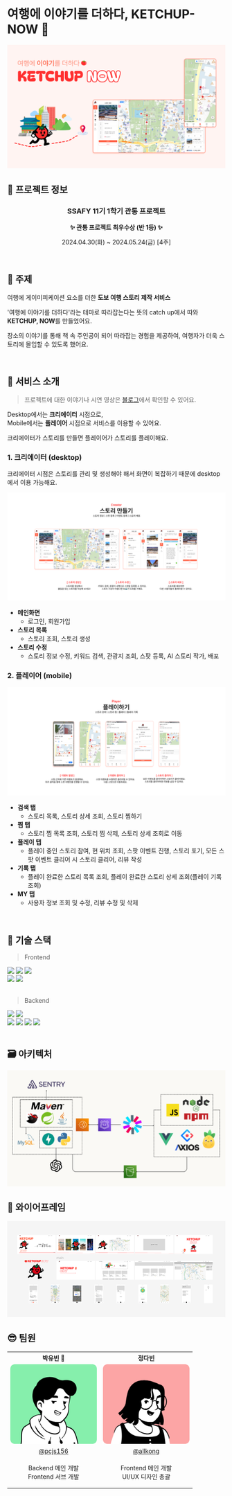 # 여행에 이야기를 더하다, KETCHUP-NOW 🍅

<div align=center>
  <img src="assets/ketchup-now.png" />
</div>

## 📅 프로젝트 정보

<div align=center>

### SSAFY 11기 1학기 관통 프로젝트

**✨ 관통 프로젝트 최우수상 (반 1등) ✨**

2024.04.30(화) ~ 2024.05.24(금) [4주]

</div>
</br>

## 📖 주제

여행에 게이미피케이션 요소를 더한 **도보 여행 스토리 제작 서비스**

'여행에 이야기를 더하다'라는 테마로 따라잡는다는 뜻의 catch up에서 따와 **KETCHUP, NOW**를 만들었어요.

장소의 이야기를 통해 책 속 주인공이 되어 따라잡는 경험을 제공하여, 여행자가 더욱 스토리에 몰입할 수 있도록 했어요.

</br>

## 🍅 서비스 소개

> 프로젝트에 대한 이야기나 시연 영상은 [블로그](https://allkong.tistory.com/64)에서 확인할 수 있어요.

Desktop에서는 **크리에이터** 시점으로,</br>
Mobile에서는 **플레이어** 시점으로 서비스를 이용할 수 있어요.</br>

크리에이터가 스토리를 만들면 플레이어가 스토리를 플레이해요.

### 1. 크리에이터 (desktop)

크리에이터 시점은 스토리를 관리 및 생성해야 해서 화면이 복잡하기 때문에 desktop에서 이용 가능해요.

![creator](assets/creator.png)

- **메인화면**
  - 로그인, 회원가입
- **스토리 목록**
  - 스토리 조회, 스토리 생성
- **스토리 수정**
  - 스토리 정보 수정, 키워드 검색, 관광지 조회, 스팟 등록, AI 스토리 작가, 배포

### 2. 플레이어 (mobile)

![player](assets/player.png)

- **검색 탭**
  - 스토리 목록, 스토리 상세 조회, 스토리 찜하기
- **찜 탭**
  - 스토리 찜 목록 조회, 스토리 찜 삭제, 스토리 상세 조회로 이동
- **플레이 탭**
  - 플레이 중인 스토리 참여, 현 위치 조회, 스팟 이벤트 진행, 스토리 포기, 모든 스팟 이벤트 클리어 시 스토리 클리어, 리뷰 작성
- **기록 탭**
  - 플레이 완료한 스토리 목록 조회, 플레이 완료한 스토리 상세 조회(플레이 기록 조회)
- **MY 탭**
  - 사용자 정보 조회 및 수정, 리뷰 수정 및 삭제

</br>

## 🔎 기술 스택

> Frontend

<div>
  <img src="https://img.shields.io/badge/Vue.js-4FC08D?style=flat&logo=Vue.js&logoColor=white"/>
  <img src="https://img.shields.io/badge/JavaScript-F7DF1E?style=flat&logo=JavaScript&logoColor=black"/>
  <img src="https://img.shields.io/badge/Ant Design Vue-0170FE?style=flat&logo=antdesign&logoColor=white"/>
</div>
<div>
  <img src="https://img.shields.io/badge/Pinia-FFD653?style=flat&logo=pinia&logoColor=black"/>
  <img src="https://img.shields.io/badge/axios-5A29E4?style=flat&logo=axios&logoColor=white"/>
</div>
</br>

> Backend

<div>
  <img src="https://img.shields.io/badge/Spring Boot-6DB33F?style=flat&logo=springboot&logoColor=white"/>
  <img src="https://img.shields.io/badge/Spring Security-6DB33F?style=flat&logo=springsecurity&logoColor=white"/>
</div>
<div>
  <img src="https://img.shields.io/badge/JPA-59666C?style=flat&logo=hibernate&logoColor=white"/>
  <img src="https://img.shields.io/badge/MySQL-4479A1?style=flat&logo=mysql&logoColor=white"/>
  <img src="https://img.shields.io/badge/Python-3776AB?style=flat&logo=python&logoColor=white"/>
  <img src="https://img.shields.io/badge/FastAPI-009688?style=flat&logo=FastAPI&logoColor=white"/>
</div>
</br>

## 🗃️ 아키텍처

![architecture](assets/architecture.png)

## 🎨 와이어프레임

![wireframe](assets/wireframe.png)

## 😎 팀원

<table style="text-align: center;">
  <tr>
    <th>박유빈 👑</th>
    <th>정다빈</th>
  </tr>
  <tr>
    <td><img src="assets/member/yubin.png" alt="yubin" style="width: 200px;"></td>
    <td><img src="assets/member/dabin.png" alt="dabin" style="width: 200px;"></td>
  </tr>
  <tr>
    <td><a href="https://github.com/pcjs156">@pcjs156</a></td>
    <td><a href="https://github.com/allkong">@allkong</a></td>
  </tr>
  <tr>
    <td>
      <ul style="list-style: none; padding: 0;">
        <li>Backend 메인 개발</li>
        <li>Frontend 서브 개발</li>
      </ul>
    </td>
    <td>
      <ul style="list-style: none; padding: 0;">
        <li>Frontend 메인 개발</li>
        <li>UI/UX 디자인 총괄</li>
      </ul>
    </td>
  </tr>
</table>
